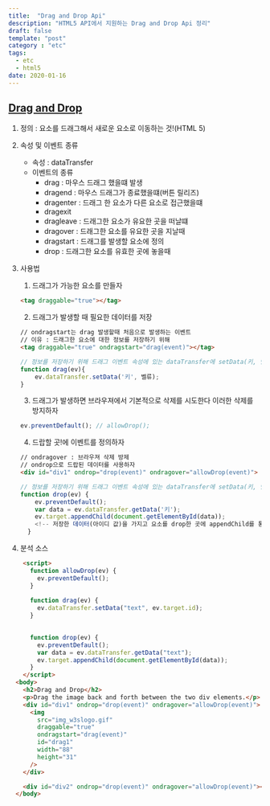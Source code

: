 ```yaml
---
title:  "Drag and Drop Api"
description: "HTML5 API에서 지원하는 Drag and Drop Api 정리"
draft: false
template: "post"
category : "etc"
tags:
  - etc
  - html5
date: 2020-01-16
---
```

## [Drag and Drop](https://developer.mozilla.org/ko/docs/Web/API/HTML_%EB%93%9C%EB%9E%98%EA%B7%B8_%EC%95%A4_%EB%93%9C%EB%A1%AD_API/Drag_operations)


1. 정의 : 요소를 드래그해서 새로운 요소로 이동하는 것!(HTML 5)

2. 속성 및 이벤트 종류
   - 속성 : dataTransfer
   - 이벤트의 종류
     - drag : 마우스 드래그 했을떄 발생
     - dragend : 마우스 드래그가 종료했을떄(버튼 릴리즈)
     - dragenter : 드래그 한 요소가 다른 요소로 접근했을떄
     - dragexit
     - dragleave : 드래그한 요소가 유요한 곳을 떠날떄
     - dragover : 드래그한 요소를 유요한 곳을 지날때
     - dragstart : 드래그를 발생할 요소에 정의
     - drop : 드래그한 요소를 유효한 곳에 놓을때

3. 사용법
    1. 드래그가 가능한 요소를 만들자

    ```html
    <tag draggable="true"></tag>
    ```

    2. 드래그가 발생할 때 필요한 데이터를 저장

    ```html
    // ondragstart는 drag 발생할때 처음으로 발생하는 이벤트
    // 이유 : 드래그한 요소에 대한 정보를 저장하기 위해
    <tag draggable="true" ondragstart="drag(event)"></tag>
    ```

    ```js
    // 정보를 저장하기 위해 드래그 이벤트 속성에 있는 dataTransfer에 setData(키, 벨류)로 저장
    function drag(ev){
        ev.dataTransfer.setData('키', 벨류);
    }
    ```

    3. 드래그가 발생하면 브라우져에서 기본적으로 삭제를 시도한다 이러한 삭제를 방지하자

    ```js
    ev.preventDefault(); // allowDrop();
    ```

    4. 드랍할 곳!에 이벤트를 정의하자

    ```html
    // ondragover : 브라우져 삭제 방제
    // ondrop으로 드랍된 데이터를 사용하자
    <div id="div1" ondrop="drop(event)" ondragover="allowDrop(event)">
    ```

    ```js
    // 정보를 저장하기 위해 드래그 이벤트 속성에 있는 dataTransfer에 setData(키, 벨류)로 저장
    function drop(ev) {
        ev.preventDefault();
        var data = ev.dataTransfer.getData('키');
        ev.target.appendChild(document.getElementById(data));
        <!-- 저장한 데이터(아이디 값)을 가지고 요소를 drop한 곳에 appendChild를 통해 추가해준다  -->
      }
    ```

4. 분석 소스

```html
    <script>
      function allowDrop(ev) {
        ev.preventDefault();
      }
    
      function drag(ev) {
        ev.dataTransfer.setData("text", ev.target.id);
      }
    

      function drop(ev) {
        ev.preventDefault();
        var data = ev.dataTransfer.getData("text");
        ev.target.appendChild(document.getElementById(data));
      }
    </script>
  <body>
    <h2>Drag and Drop</h2>
    <p>Drag the image back and forth between the two div elements.</p>
    <div id="div1" ondrop="drop(event)" ondragover="allowDrop(event)">
      <img
        src="img_w3slogo.gif"
        draggable="true"
        ondragstart="drag(event)"
        id="drag1"
        width="88"
        height="31"
      />
    </div>

    <div id="div2" ondrop="drop(event)" ondragover="allowDrop(event)"></div>
  </body>
```
